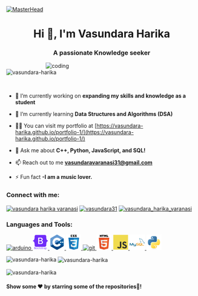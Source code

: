 [![MasterHead](https://camo.githubusercontent.com/1760e2b40f52ac61afe420bdfbf8761c7bd838b798fdd5faf1c846781c59630c/68747470733a2f2f6d69726f2e6d656469756d2e636f6d2f6d61782f313036382f302a694a4b526178717857755741515946332e706e67)](https://github.com/Vasundara-harika)




<h1 align="center">Hi 👋, I'm Vasundara Harika</h1>
<h3 align="center">A passionate Knowledge seeker</h3>

<img align="right" alt="coding" width="400" src="https://mir-s3-cdn-cf.behance.net/project_modules/disp/601014116770475.6068beff4640a.gif">


<p align="left"> <img src="https://komarev.com/ghpvc/?username=vasundara-harika&label=Profile%20views&color=0e75b6&style=flat" alt="vasundara-harika" /> </p>

<p align="left"> <a href="https://twitter.com/" target="blank"><img src="https://img.shields.io/twitter/follow/?logo=twitter&style=for-the-badge" alt="" /></a> </p>

- 🔭 I’m currently working on **expanding my skills and knowledge as a student**

- 🌱 I’m currently learning **Data Structures and Algorithms (DSA)**

- 👨‍💻 You can visit my portfolio at [https://vasundara-harika.github.io/portfolio-1/](https://vasundara-harika.github.io/portfolio-1/)

- 💬 Ask me about **C++, Python, JavaScript, and SQL!**

- 📫 Reach out to me **vasundaravaranasi31@gmail.com**

- ⚡ Fun fact **-I am a music lover.**

<h3 align="left">Connect with me:</h3>
<p align="left">
<a href="https://www.linkedin.com/in/vasundara-harika-varanasi/" target="_blank"><img align="center" src="https://raw.githubusercontent.com/rahuldkjain/github-profile-readme-generator/master/src/images/icons/Social/linked-in-alt.svg" alt="vasundara harika varanasi" height="30" width="40" /></a>
<a href="https://www.codechef.com/users/vasundara31" target="blank"><img align="center" src="https://cdn.jsdelivr.net/npm/simple-icons@3.1.0/icons/codechef.svg" alt="vasundara31" height="30" width="40" /></a>
<a href="https://www.leetcode.com/vasundara_harika_varanasi" target="blank"><img align="center" src="https://raw.githubusercontent.com/rahuldkjain/github-profile-readme-generator/master/src/images/icons/Social/leet-code.svg" alt="vasundara_harika_varanasi" height="30" width="40" /></a>
</p>

<h3 align="left">Languages and Tools:</h3>
<p align="left"> <a href="https://www.arduino.cc/" target="_blank" rel="noreferrer"> <img src="https://cdn.worldvectorlogo.com/logos/arduino-1.svg" alt="arduino" width="40" height="40"/> </a> <a href="https://getbootstrap.com" target="_blank" rel="noreferrer"> <img src="https://raw.githubusercontent.com/devicons/devicon/master/icons/bootstrap/bootstrap-plain-wordmark.svg" alt="bootstrap" width="40" height="40"/> </a> <a href="https://www.w3schools.com/cpp/" target="_blank" rel="noreferrer"> <img src="https://raw.githubusercontent.com/devicons/devicon/master/icons/cplusplus/cplusplus-original.svg" alt="cplusplus" width="40" height="40"/> </a> <a href="https://www.w3schools.com/css/" target="_blank" rel="noreferrer"> <img src="https://raw.githubusercontent.com/devicons/devicon/master/icons/css3/css3-original-wordmark.svg" alt="css3" width="40" height="40"/> </a> <a href="https://git-scm.com/" target="_blank" rel="noreferrer"> <img src="https://www.vectorlogo.zone/logos/git-scm/git-scm-icon.svg" alt="git" width="40" height="40"/> </a> <a href="https://www.w3.org/html/" target="_blank" rel="noreferrer"> <img src="https://raw.githubusercontent.com/devicons/devicon/master/icons/html5/html5-original-wordmark.svg" alt="html5" width="40" height="40"/> </a> <a href="https://developer.mozilla.org/en-US/docs/Web/JavaScript" target="_blank" rel="noreferrer"> <img src="https://raw.githubusercontent.com/devicons/devicon/master/icons/javascript/javascript-original.svg" alt="javascript" width="40" height="40"/> </a> <a href="https://www.mysql.com/" target="_blank" rel="noreferrer"> <img src="https://raw.githubusercontent.com/devicons/devicon/master/icons/mysql/mysql-original-wordmark.svg" alt="mysql" width="40" height="40"/> </a> <a href="https://www.python.org" target="_blank" rel="noreferrer"> <img src="https://raw.githubusercontent.com/devicons/devicon/master/icons/python/python-original.svg" alt="python" width="40" height="40"/> </a> </p>

<p><img align="left" src="https://github-readme-stats.vercel.app/api/top-langs?username=vasundara-harika&show_icons=true&locale=en&layout=compact" alt="vasundara-harika" /></p>

<p>&nbsp;<img align="center" src="https://github-readme-stats.vercel.app/api?username=vasundara-harika&show_icons=true&locale=en" alt="vasundara-harika" /></p>

<p><img align="center" src="https://github-readme-streak-stats.herokuapp.com/?user=vasundara-harika&" alt="vasundara-harika" /></p>


<h4><b>Show some ❤️ by starring some of the repositories💫!</b></h4>
